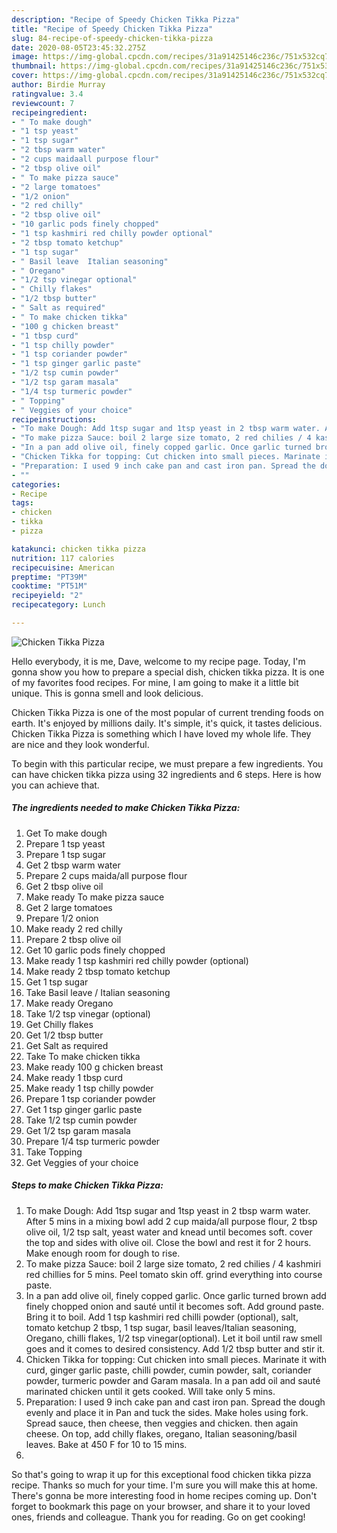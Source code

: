 ```yaml
---
description: "Recipe of Speedy Chicken Tikka Pizza"
title: "Recipe of Speedy Chicken Tikka Pizza"
slug: 84-recipe-of-speedy-chicken-tikka-pizza
date: 2020-08-05T23:45:32.275Z
image: https://img-global.cpcdn.com/recipes/31a91425146c236c/751x532cq70/chicken-tikka-pizza-recipe-main-photo.jpg
thumbnail: https://img-global.cpcdn.com/recipes/31a91425146c236c/751x532cq70/chicken-tikka-pizza-recipe-main-photo.jpg
cover: https://img-global.cpcdn.com/recipes/31a91425146c236c/751x532cq70/chicken-tikka-pizza-recipe-main-photo.jpg
author: Birdie Murray
ratingvalue: 3.4
reviewcount: 7
recipeingredient:
- " To make dough"
- "1 tsp yeast"
- "1 tsp sugar"
- "2 tbsp warm water"
- "2 cups maidaall purpose flour"
- "2 tbsp olive oil"
- " To make pizza sauce"
- "2 large tomatoes"
- "1/2 onion"
- "2 red chilly"
- "2 tbsp olive oil"
- "10 garlic pods finely chopped"
- "1 tsp kashmiri red chilly powder optional"
- "2 tbsp tomato ketchup"
- "1 tsp sugar"
- " Basil leave  Italian seasoning"
- " Oregano"
- "1/2 tsp vinegar optional"
- " Chilly flakes"
- "1/2 tbsp butter"
- " Salt as required"
- " To make chicken tikka"
- "100 g chicken breast"
- "1 tbsp curd"
- "1 tsp chilly powder"
- "1 tsp coriander powder"
- "1 tsp ginger garlic paste"
- "1/2 tsp cumin powder"
- "1/2 tsp garam masala"
- "1/4 tsp turmeric powder"
- " Topping"
- " Veggies of your choice"
recipeinstructions:
- "To make Dough: Add 1tsp sugar and 1tsp yeast in 2 tbsp warm water. After 5 mins in a mixing bowl add 2 cup maida/all purpose flour, 2 tbsp olive oil, 1/2 tsp salt, yeast water and knead until becomes soft. cover the top and sides with olive oil. Close the bowl and rest it for 2 hours. Make enough room for dough to rise."
- "To make pizza Sauce: boil 2 large size tomato, 2 red chilies / 4 kashmiri red chillies for 5 mins. Peel tomato skin off. grind everything into course paste."
- "In a pan add olive oil, finely copped garlic. Once garlic turned brown add finely chopped onion and sauté until it becomes soft. Add ground paste. Bring it to boil. Add 1 tsp kashmiri red chilli powder (optional), salt, tomato ketchup 2 tbsp, 1 tsp sugar, basil leaves/Italian seasoning, Oregano, chilli flakes, 1/2 tsp vinegar(optional). Let it boil until raw smell goes and it comes to desired consistency. Add 1/2 tbsp butter and stir it."
- "Chicken Tikka for topping: Cut chicken into small pieces. Marinate it with curd, ginger garlic paste, chilli powder, cumin powder, salt, coriander powder, turmeric powder and Garam masala. In a pan add oil and sauté marinated chicken until it gets cooked. Will take only 5 mins."
- "Preparation: I used 9 inch cake pan and cast iron pan. Spread the dough evenly and place it in Pan and tuck the sides. Make holes using fork. Spread sauce, then cheese, then veggies and chicken. then again cheese. On top, add chilly flakes, oregano, Italian seasoning/basil leaves. Bake at 450 F for 10 to 15 mins."
- ""
categories:
- Recipe
tags:
- chicken
- tikka
- pizza

katakunci: chicken tikka pizza 
nutrition: 117 calories
recipecuisine: American
preptime: "PT39M"
cooktime: "PT51M"
recipeyield: "2"
recipecategory: Lunch

---
```



![Chicken Tikka Pizza](https://img-global.cpcdn.com/recipes/31a91425146c236c/751x532cq70/chicken-tikka-pizza-recipe-main-photo.jpg)

Hello everybody, it is me, Dave, welcome to my recipe page. Today, I'm gonna show you how to prepare a special dish, chicken tikka pizza. It is one of my favorites food recipes. For mine, I am going to make it a little bit unique. This is gonna smell and look delicious.

Chicken Tikka Pizza is one of the most popular of current trending foods on earth. It's enjoyed by millions daily. It's simple, it's quick, it tastes delicious. Chicken Tikka Pizza is something which I have loved my whole life. They are nice and they look wonderful.




To begin with this particular recipe, we must prepare a few ingredients. You can have chicken tikka pizza using 32 ingredients and 6 steps. Here is how you can achieve that.

<!--inarticleads1-->

##### The ingredients needed to make Chicken Tikka Pizza:

1. Get  To make dough
1. Prepare 1 tsp yeast
1. Prepare 1 tsp sugar
1. Get 2 tbsp warm water
1. Prepare 2 cups maida/all purpose flour
1. Get 2 tbsp olive oil
1. Make ready  To make pizza sauce
1. Get 2 large tomatoes
1. Prepare 1/2 onion
1. Make ready 2 red chilly
1. Prepare 2 tbsp olive oil
1. Get 10 garlic pods finely chopped
1. Make ready 1 tsp kashmiri red chilly powder (optional)
1. Make ready 2 tbsp tomato ketchup
1. Get 1 tsp sugar
1. Take  Basil leave / Italian seasoning
1. Make ready  Oregano
1. Take 1/2 tsp vinegar (optional)
1. Get  Chilly flakes
1. Get 1/2 tbsp butter
1. Get  Salt as required
1. Take  To make chicken tikka
1. Make ready 100 g chicken breast
1. Make ready 1 tbsp curd
1. Make ready 1 tsp chilly powder
1. Prepare 1 tsp coriander powder
1. Get 1 tsp ginger garlic paste
1. Take 1/2 tsp cumin powder
1. Get 1/2 tsp garam masala
1. Prepare 1/4 tsp turmeric powder
1. Take  Topping
1. Get  Veggies of your choice




<!--inarticleads2-->

##### Steps to make Chicken Tikka Pizza:

1. To make Dough: Add 1tsp sugar and 1tsp yeast in 2 tbsp warm water. After 5 mins in a mixing bowl add 2 cup maida/all purpose flour, 2 tbsp olive oil, 1/2 tsp salt, yeast water and knead until becomes soft. cover the top and sides with olive oil. Close the bowl and rest it for 2 hours. Make enough room for dough to rise.
1. To make pizza Sauce: boil 2 large size tomato, 2 red chilies / 4 kashmiri red chillies for 5 mins. Peel tomato skin off. grind everything into course paste.
1. In a pan add olive oil, finely copped garlic. Once garlic turned brown add finely chopped onion and sauté until it becomes soft. Add ground paste. Bring it to boil. Add 1 tsp kashmiri red chilli powder (optional), salt, tomato ketchup 2 tbsp, 1 tsp sugar, basil leaves/Italian seasoning, Oregano, chilli flakes, 1/2 tsp vinegar(optional). Let it boil until raw smell goes and it comes to desired consistency. Add 1/2 tbsp butter and stir it.
1. Chicken Tikka for topping: Cut chicken into small pieces. Marinate it with curd, ginger garlic paste, chilli powder, cumin powder, salt, coriander powder, turmeric powder and Garam masala. In a pan add oil and sauté marinated chicken until it gets cooked. Will take only 5 mins.
1. Preparation: I used 9 inch cake pan and cast iron pan. Spread the dough evenly and place it in Pan and tuck the sides. Make holes using fork. Spread sauce, then cheese, then veggies and chicken. then again cheese. On top, add chilly flakes, oregano, Italian seasoning/basil leaves. Bake at 450 F for 10 to 15 mins.
1. 




So that's going to wrap it up for this exceptional food chicken tikka pizza recipe. Thanks so much for your time. I'm sure you will make this at home. There's gonna be more interesting food in home recipes coming up. Don't forget to bookmark this page on your browser, and share it to your loved ones, friends and colleague. Thank you for reading. Go on get cooking!
